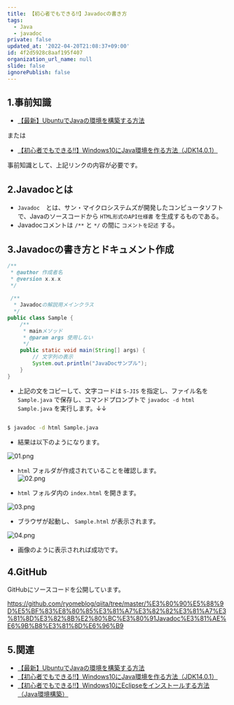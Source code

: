 ```yaml
---
title: 【初心者でもできる‼】Javadocの書き方
tags:
  - Java
  - javadoc
private: false
updated_at: '2022-04-20T21:08:37+09:00'
id: 4f2d5928c8aaf195f407
organization_url_name: null
slide: false
ignorePublish: false
---
```

## 1.事前知識
- [【最新】UbuntuでJavaの環境を構築する方法](https://qiita.com/ryome/items/37c53e9638a9c6ea146a)

または

- [【初心者でもできる‼】Windows10にJava環境を作る方法（JDK14.0.1）](https://qiita.com/ryome/items/30135570954e36196821)

事前知識として、上記リンクの内容が必要です。


## 2.Javadocとは
- `Javadoc`　とは、サン・マイクロシステムズが開発したコンピュータソフトで、Javaのソースコードから `HTML形式のAPI仕様書` を生成するものである。
- Javadocコメントは `/**` と `*/` の間に `コメントを記述` する。

## 3.Javadocの書き方とドキュメント作成

```java:Sample.java
/**
 * @author 作成者名
 * @version x.x.x
 */
 
 /**
  * Javadocの解説用メインクラス
  */
public class Sample {
    /**
     * mainメソッド
     * @param args 使用しない
     */
    public static void main(String[] args) {
        // 文字列の表示
        System.out.println("JavaDocサンプル");
    }
}
```

- 上記の文をコピーして、文字コードは `S-JIS` を指定し、ファイル名を `Sample.java` で保存し、コマンドプロンプトで `javadoc -d html Sample.java` を実行します。↓↓

``` bash

$ javadoc -d html Sample.java

```

- 結果は以下のようになります。

![01.png](https://qiita-image-store.s3.ap-northeast-1.amazonaws.com/0/449867/d2495818-8072-9b2e-6745-d336c94c707c.png)

- `html` フォルダが作成されていることを確認します。　
　　　　　　　　　　　　　　　　　　　　　　　　　
![02.png](https://qiita-image-store.s3.ap-northeast-1.amazonaws.com/0/449867/64fa02f5-9a1e-683d-dd62-8fce4b29e01c.png)

- `html` フォルダ内の `index.html` を開きます。　

![03.png](https://qiita-image-store.s3.ap-northeast-1.amazonaws.com/0/449867/0bb55d18-d1b2-c674-20d5-bd56b1c610ec.png)

- ブラウザが起動し、 `Sample.html` が表示されます。

![04.png](https://qiita-image-store.s3.ap-northeast-1.amazonaws.com/0/449867/600bb40f-e76a-a062-2b7e-d84f1296237c.png)

- 画像のように表示されれば成功です。

## 4.GitHub
GitHubにソースコードを公開しています。

https://github.com/ryomeblog/qiita/tree/master/%E3%80%90%E5%88%9D%E5%BF%83%E8%80%85%E3%81%A7%E3%82%82%E3%81%A7%E3%81%8D%E3%82%8B%E2%80%BC%E3%80%91Javadoc%E3%81%AE%E6%9B%B8%E3%81%8D%E6%96%B9


## 5.関連
- [【最新】UbuntuでJavaの環境を構築する方法](https://qiita.com/ryome/items/37c53e9638a9c6ea146a)
- [【初心者でもできる‼】Windows10にJava環境を作る方法（JDK14.0.1）](https://qiita.com/ryome/items/30135570954e36196821)
- [【初心者でもできる‼】Windows10にEclipseをインストールする方法（Java環境構築）](https://qiita.com/ryome/items/b47c5acdaa52cffbec58)

